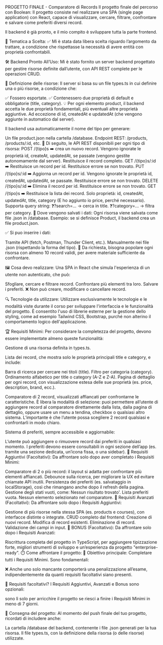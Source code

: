 PROGETTO FINALE - Comparatore di Records
Il progetto finale del percorso con Boolean:
Il progetto consiste nel realizzare una SPA (single page application) con React, capace di visualizzare, cercare, filtrare, confrontare e salvare come preferiti diversi record.

Il backend è già pronto, e il mio compito è sviluppare tutta la parte frontend.

🎨 Tematica a Scelta:
✅ Mi è stata data libera scelta riguardo l’argomento da trattare, a condizione che rispettasse la necessità di avere entità con proprietà confrontabili.

🛠️ Backend Pronto All’Uso:
Mi è stato fornito un server backend progettato per gestire risorse definite dall’utente, con API REST complete per le operazioni CRUD.

🔧 Definizione delle risorse:
Il server si basa su un file types.ts in cui definire una o più risorse, a condizione che:

✅ Fossero esportate.
✅ Contenessero due proprietà di default e obbligatorie (title, category).
💡 Per ogni elemento product, il backend accetta le due proprietà fondamentali, più eventuali altre proprietà aggiuntive. Ad eccezione di id, createdAt e updatedAt (che vengono aggiunte in automatico dal server).

Il backend usa automaticamente il nome del tipo per generare:

Un file product.json nella cartella /database.
Endpoint REST: /products, /products/:id, etc.
🔧 Di seguito, le API REST disponibili per ogni tipo di risorsa:
POST /{tipo}s ➡️ crea un nuovo record. Vengono ignorate le proprietà id, createAt, updatedAt, se passate (vengono gestite autonomamente dal server). Restituisce il record completo.
GET /{tipo}s/:id ➡️ Restituisce un record per id. Restituisce errore se non trovato.
PUT /{tipo}s/:id ➡️ Aggiorna un record per id. Vengono ignorate le proprietà id, createdAt, updatedAt, se passate. Restituisce errore se non trovato.
DELETE /{tipo}s/:id ➡️ Elimina il record per id. Restituisce errore se non trovato.
GET /{tipo}s ➡️ Restituisce la lista dei record. Solo proprietà: id, createdAt, updatedAt, title, category (E ho aggiunto io price, perché necessario). Supporta query string:
❓​?search=... → cerca in title.
❓​?category=... → filtra per category.
🔧 Dove vengono salvati i dati:
Ogni risorsa viene salvata come file .json in /database. Esempio: se si definisce Product, il backend crea un file product.json.

✅ Si puo inserire i dati:

Tramite API (fetch, Postman, Thunder Client, etc.).
Manualmente nei file .json (rispettando la forma del tipo).
📌 Da richiesta, bisogna popolare ogni risorsa con almeno 10 record validi, per avere materiale sufficiente da confrontare.

🖼️ Cosa devo realizzare:
Una SPA in React che simula l'esperienza di un utente non autenticato, che può:

Sfogliare, cercare e filtrare record.
Confrontare più elementi tra loro.
Salvare i preferiti.
❌ Non può creare, modificare o cancellare record.

🔍 Tecnologie da utilizzare:
Utilizzare esclusivamente le tecnologie e le modalità viste durante il corso per sviluppare l'interfaccia e le funzionalità del progetto. È consentito l'uso di librerie esterne per la gestione dello styling, come ad esempio Tailwind CSS, Bootstrap, purché non alterino il comportamento logico dell'applicazione.

🏆 Requisiti Minimi:
Per considerare la completezza del progetto, devono essere implementate almeno queste funzionalità:

Gestione di una risorsa definita in types.ts.

Lista dei record, che mostra solo le proprietà principali title e category, e include:

Barra di ricerca per cercare nei titoli (title).
Filtro per categoria (category).
Ordinamento alfabetico per title o category (A-Z e Z-A).
Pagina di dettaglio per ogni record, con visualizzazione estesa delle sue proprietà (es. price, description, brand, ecc.).

Comparatore di 2 record, visualizzati affiancati per confrontarne le caratteristiche. È libera la modalità di selezione: puoi permettere all’utente di aggiungere record al comparatore direttamente dalla lista, dalla pagina di dettaglio, oppure usare un menu a tendina, checkbox o qualsiasi altro sistema. L’importante è che l’utente possa scegliere 2 record qualsiasi e confrontarli in modo chiaro.

Sistema di preferiti, sempre accessibile e aggiornabile:

L’utente può aggiungere o rimuovere record dai preferiti in qualsiasi momento.
I preferiti devono essere consultabili in ogni sezione dell’app (es. tramite una sezione dedicata, un’icona fissa, o una sidebar).
🎯 Requisiti Aggiuntivi (Facoltativi):
Da affrontare solo dopo aver completato i Requisiti Minimi:

Comparatore di 2 o più record: il layout si adatta per confrontare più elementi affiancati.
Debounce sulla ricerca, per migliorare la UX ed evitare chiamate API inutili.
Persistenza dei preferiti (es. salvataggio in localStorage), così che rimangano anche dopo il refresh della pagina.
Gestione degli stati vuoti, come:
Nessun risultato trovato'.
Lista preferiti vuota.
Nessun elemento selezionato nel comparatore.
🎯 Requisiti Avanzati (Facoltativi):
Da affrontare solo dopo i Requisiti Aggiuntivi:

Gestione di più risorse nella stessa SPA (es. products e courses), con interfacce distinte o integrate.
CRUD completo dal frontend:
Creazione di nuovi record.
Modifica di record esistenti.
Eliminazione di record.
Validazione dei campi in input.
🎯 BONUS (Facoltativo):
Da affrontare solo dopo i Requisiti Avanzati:

Riscrittura completa del progetto in TypeScript, per aggiungere tipizzazione forte, migliori strumenti di sviluppo e un’esperienza da progetto "enterprise-ready".
⏱️ Come affrontare il progetto:
📌 Obiettivo principale:
Completare tutti i Requisiti Minimi. Sono fondamentali:

❌ Anche uno solo mancante comporterà una penalizzazione all’esame, indipendentemente da quanti requisiti facoltativi siano presenti.

📌 Requisiti facoltativi?
I Requisiti Aggiuntivi, Avanzati e Bonus sono opzionali:

sono lì solo per arricchire il progetto se riesci a finire i Requisiti Minimi in meno di 7 giorni.

📌 Consegna del progetto:
Al momento del push finale del tuo progetto, ricordati di includere anche:

La cartella /database del backend, contenente i file .json generati per la tua risorsa.
Il file types.ts, con la definizione della risorsa (o delle risorse) utilizzate.